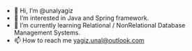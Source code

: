 - 👋 Hi, I’m @unalyagiz
- 👀 I’m interested in Java and Spring framework.
- 🌱 I’m currently learning Relational / NonRelational Database Management Systems.
- 📫 How to reach me yagiz.unal@outlook.com

<!---
unalyagiz/unalyagiz is a ✨ special ✨ repository because its `README.md` (this file) appears on your GitHub profile.
You can click the Preview link to take a look at your changes.
--->
